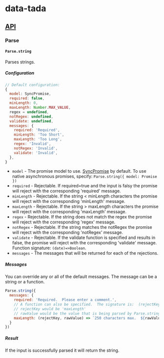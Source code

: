 # data-tada

## [API](api.md)

### Parse

#### `Parse.string`

Parses strings.

##### Configuration
```js
// Default configuration:
{
  model: SyncPromise,
  required: false,
  minLength: 0,
  maxLength: Number.MAX_VALUE,
  regex = undefined,
  notRegex: undefined,
  validate: undefined,
  messages: {
    required: 'Required',
    minLength: 'Too Short',
    maxLength: 'Too Long',
    regex: 'Invalid',
    notRegex: 'Invalid',
    validate: 'Invalid',
  },
}
```

- `model` - The promise model to use.  [SyncPromise](api.sync-promise.md) by default.  To use native asynchronous promises, specify: `Parse.string({ model: Promise })`
- `required` - Rejectable.  If required=true and the input is falsy the promise will reject with the corresponding 'required' message.
- `minLength` - Rejectable.  If the string < minLength characters the promise will reject with the corresponding 'minLength' message.
- `maxLength` - Rejectable.  If the string > maxLength characters the promise will reject with the corresponding 'maxLength' message.
- `regex` - Rejectable.  If the string does not match the regex the promise will reject with the corresponding 'regex' message.
- `notRegex` - Rejectable.  If the string matches the notRegex the promise will reject with the corresponding 'notRegex' message.
- `validate` - Rejectable.  If the validate function is specified and results in false, the promise will reject with the corresponding 'validate' message.  Function signature: `(date)=>Boolean`.
- `messages` - The messages that will be returned for each of the rejections.

##### Messages
You can override any or all of the default messages.  The message can be a string or a function.
```js
Parse.string({
  messages: {
    required: 'Required.  Please enter a comment.',
    // A function can also be specified.  The signature is:  (rejectKey, rawValue) => Any
    // rejectKey would be 'maxLength'
    // rawValue would be the value that is being parsed by Parse.string
    maxLength: (rejectKey, rawValue) => `250 characters max.  ${rawValue.length}/250`
  }
})
```

##### Result
If the input is successfully parsed it will return the string.
